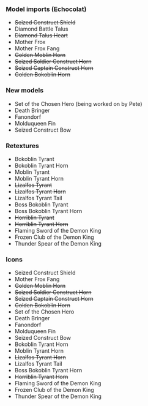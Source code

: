 ### Model imports (Echocolat)
- ~~Seized Construct Shield~~
- Diamond Battle Talus
- ~~Diamond Talus Heart~~
- Mother Frox
- Mother Frox Fang
- ~~Golden Moblin Horn~~
- ~~Seized Soldier Construct Horn~~
- ~~Seized Captain Construct Horn~~
- ~~Golden Bokoblin Horn~~

### New models
- Set of the Chosen Hero (being worked on by Pete)
- Death Bringer
- Fanondorf
- Molduqueen Fin
- Seized Construct Bow

### Retextures
- Bokoblin Tyrant
- Bokoblin Tyrant Horn
- Moblin Tyrant
- Moblin Tyrant Horn
- ~~Lizalfos Tyrant~~
- ~~Lizalfos Tyrant Horn~~
- Lizalfos Tyrant Tail
- Boss Bokoblin Tyrant
- Boss Bokoblin Tyrant Horn
- ~~Horriblin Tyrant~~
- ~~Horriblin Tyrant Horn~~
- Flaming Sword of the Demon King
- Frozen Club of the Demon King
- Thunder Spear of the Demon King

### Icons
- Seized Construct Shield
- Mother Frox Fang
- ~~Golden Moblin Horn~~
- ~~Seized Soldier Construct Horn~~
- ~~Seized Captain Construct Horn~~
- ~~Golden Bokoblin Horn~~
- Set of the Chosen Hero
- Death Bringer
- Fanondorf
- Molduqueen Fin
- Seized Construct Bow
- Bokoblin Tyrant Horn
- Moblin Tyrant Horn
- ~~Lizalfos Tyrant Horn~~
- Lizalfos Tyrant Tail
- Boss Bokoblin Tyrant Horn
- ~~Horriblin Tyrant Horn~~
- Flaming Sword of the Demon King
- Frozen Club of the Demon King
- Thunder Spear of the Demon King